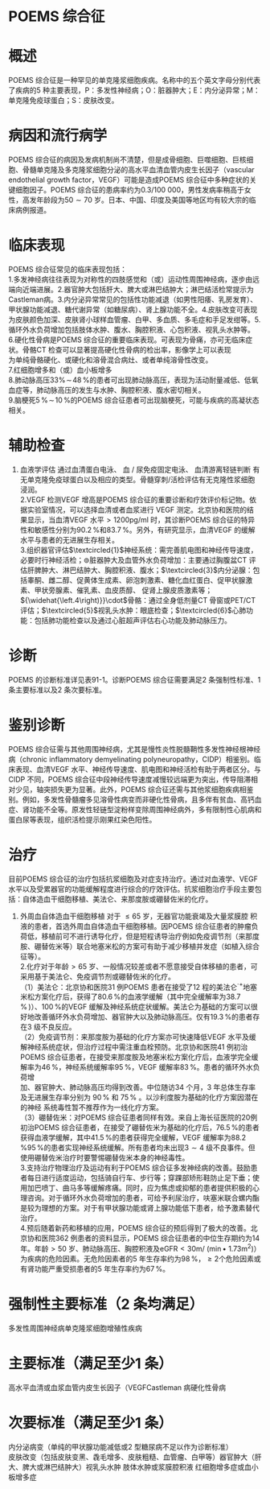 # POEMS 综合征  
# 概述  
POEMS 综合征是一种罕见的单克隆浆细胞疾病。名称中的五个英文字母分别代表了疾病的5 种主要表现，P：多发性神经病；O：脏器肿大；E：内分泌异常；M：单克隆免疫球蛋白；S：皮肤改变。  
# 病因和流行病学  
POEMS 综合征的病因及发病机制尚不清楚，但是成骨细胞、巨噬细胞、巨核细胞、骨髓单克隆及多克隆浆细胞分泌的高水平血清血管内皮生长因子（vascular endothelial growth factor，VEGF）可能是造成POEMS 综合征中多种症状的关键细胞因子。POEMS 综合征的患病率约为0.3/100 000，男性发病率稍高于女性，高发年龄段为$50{\sim}70$ 岁。日本、中国、印度及美国等地区均有较大宗的临床病例报道。  
# 临床表现  
POEMS 综合征常见的临床表现包括：  
1.多发神经病往往表现为对称性的四肢感觉和（或）运动性周围神经病，逐步由远端向近端进展。2.器官肿大包括肝大、脾大或淋巴结肿大；淋巴结活检常提示为Castleman病。3.内分泌异常常见的包括性功能减退（如男性阳痿、乳房发育）、甲状腺功能减退、糖代谢异常（如糖尿病）、肾上腺功能不全。4.皮肤改变可表现为皮肤颜色加深、皮肤肾小球样血管瘤、白甲、多血质、多毛症和手足发绀等。5.循环外水负荷增加包括肢体水肿、腹水、胸腔积液、心包积液、视乳头水肿等。  
6.硬化性骨病是POEMS 综合征的重要临床表现。可表现为骨痛，亦可无临床症状。骨骼CT 检查可以显著提高硬化性骨病的检出率，影像学上可以表现  
为单纯骨骼硬化、或硬化和溶骨混合病灶、或者单纯溶骨性改变。  
7.红细胞增多和（或）血小板增多  
8.肺动脉高压$33\%\!\sim\!48\,\%$的患者可出现肺动脉高压，表现为活动耐量减低、低氧血症等，肺动脉高压的发生与水肿、胸腔积液、腹水密切相关。  
9.脑梗死$5\,\%\!\sim\!10\,\%$的POEMS 综合征患者可出现脑梗死，可能与疾病的高凝状态相关。  
# 辅助检查  
1. 血液学评估 通过血清蛋白电泳、 血 / 尿免疫固定电泳、 血清游离轻链判断 有无单克隆免疫球蛋白以及相应的类型。骨髓穿刺/活检评估有无克隆性浆细胞浸润。  
2.VEGF 检测VEGF 增高是POEMS 综合征的重要诊断和疗效评价标记物。依据实验室情况，可以选择血清或者血浆进行 VEGF  测定。北京协和医院的结 果显示，当血清VEGF 水平${>}1200\mathrm{pg/ml}$ 时，其诊断POEMS 综合征的特异性和敏感性分别为$90.2\,\%$和$83.7\,\%$。另外，有研究显示，血清VEGF 的缓解水平与患者的无进展生存相关。  
3.组织器官评估$\textcircled{1}$神经系统：需完善肌电图和神经传导速度，必要时行神经活检；$\circledcirc$脏器肿大及血管外水负荷增加：主要通过胸腹盆CT 评估肝脾肿大、淋巴结肿大、胸腔积液、腹水；$\textcircled{3}$内分泌腺：包括睾酮、雌二醇、促黄体生成素、卵泡刺激素、糖化血红蛋白、促甲状腺激素、甲状旁腺素、催乳素、血皮质醇、 促肾上腺皮质激素等；${\widehat{\left.4\right)}}\cdot$骨骼：通过全身低剂量CT 骨窗或PET/CT 评估；$\textcircled{5}$视乳头水肿：眼底检查；$\textcircled{6}$心肺功能：包括肺功能检查以及通过心脏超声评估右心功能及肺动脉压力。  
# 诊断  
POEMS 的诊断标准详见表91-1。诊断POEMS 综合征需要满足2 条强制性标准、1 条主要标准以及2 条次要标准。  
# 鉴别诊断  
POEMS 综合征需与其他周围神经病，尤其是慢性炎性脱髓鞘性多发性神经根神经病（chronic inflammatory demyelinating polyneuropathy，CIDP）相鉴别。临床表现、血清VEGF 水平、神经传导速度、肌电图和神经活检有助于两者区分。与CIDP 不同，POEMS 综合征中段神经传导速度减慢较远端更为突出，传导阻滞相对少见，轴突损失更为显著。此外，POEMS 综合征还需与其他浆细胞疾病相鉴别。例如，多发性骨髓瘤多见溶骨性病变而非硬化性骨病，且多伴有贫血、高钙血症、肾功能不全等。原发性轻链型淀粉样变除周围神经病外，多有限制性心肌病和蛋白尿等表现，组织活检提示刚果红染色阳性。  
# 治疗  
目前POEMS 综合征的治疗包括抗浆细胞及对症支持治疗。通过对血液学、VEGF 水平以及受累器官的功能缓解程度进行综合的疗效评估。抗浆细胞治疗手段主要包括：自体造血干细胞移植、美法仑、来那度胺或硼替佐米的化疗。  
1. 外周血自体造血干细胞移植 对于 ${\leqslant}65$  岁，无器官功能衰竭及大量浆膜腔 积液的患者，首选外周血自体造血干细胞移植。因POEMS 综合征患者的肿瘤负荷低，移植前可不进行诱导化疗，但是短程诱导治疗例如免疫调节剂（来那度胺、硼替佐米等）联合地塞米松的方案可有助于减少移植并发症（如植入综合征等）。  
2.化疗对于年龄${>}65$ 岁、一般情况较差或者不愿意接受自体移植的患者，可采用基于美法仑、免疫调节剂或硼替佐米的化疗。  
（1）美法仑：北京协和医院31 例POEMS 患者在接受了12 程的美法仑$^{\cdot+}$地塞米松方案化疗后，获得了$80.6\,\%$的血液学缓解（其中完全缓解率为$38.7\,\%\,)$）、$100\,\%$的VEGF 缓解及神经系统症状缓解。美法仑为基础的方案可以很好地改善循环外水负荷增加、器官肿大以及肺动脉高压。仅有$19.3\,\%$的患者存在3 级不良反应。  
（2）免疫调节剂：来那度胺为基础的化疗方案亦可快速降低VEGF 水平及缓解神经系统症状，但治疗过程中需注重血栓预防。北京协和医院41 例初治POEMS 综合征患者，在接受来那度胺及地塞米松方案化疗后，血液学完全缓解率为$46\,\%$，神经系统缓解率$95\,\%$，VEGF 缓解率$83\,\%$。患者的循环外水负荷增  
加、器官肿大、肺动脉高压均得到改善。中位随访34 个月，3 年总体生存率及无进展生存率分别为 $90\,\%$ 和 $75\,\%$ 。以沙利度胺为基础的化疗方案因潜在的神经 系统毒性暂不推荐作为一线化疗方案。  
（3）硼替佐米：对POEMS 综合征患者同样有效。来自上海长征医院的20例初治POEMS 综合征患者，在接受了硼替佐米为基础的化疗后，$76.5\,\%$的患者获得血液学缓解，其中$41.5\,\%$的患者获得完全缓解，VEGF 缓解率为$88.2\,\%$$95\,\%$的患者实现神经系统缓解。所有患者均未出现$3{\sim}4$ 级不良事件。但使用硼替佐米治疗时要警惕硼替佐米本身的神经毒性。  
3.支持治疗物理治疗及运动有利于POEMS 综合征多发神经病的改善。鼓励患者每日进行适度运动，包括骑自行车、步行等；穿踝部矫形鞋防止足下垂；使用加巴喷丁、曲马多等缓解疼痛。同时，应为焦虑或抑郁的患者提供积极的心理咨询。对于循环外水负荷增加的患者，可给予利尿治疗，呋塞米联合螺内酯是较为理想的方案。对于有甲状腺功能或肾上腺功能低下患者，给予激素替代治疗。  
4.预后随着新药和移植的应用，POEMS 综合征的预后得到了极大的改善。北京协和医院362 例患者的资料显示，POEMS 综合征患者的中位生存期约为14年。年龄${>}50$ 岁、肺动脉高压、胸腔积液及$\mathrm{eGFR}{<}30\mathrm{m}/\ (\operatorname*{min}\bullet\ 1.73\mathrm{m}^{2})$）为疾病的危险因素。无危险因素者的5 年生存率约为$98\,\%$，${\geqslant}2$个危险因素或有肾功能严重受损患者的5 年生存率约为$67\,\%$。  
# 强制性主要标准（2 条均满足）  
多发性周围神经病单克隆浆细胞增殖性疾病  
# 主要标准（满足至少1 条）  
高水平血清或血浆血管内皮生长因子（VEGFCastleman 病硬化性骨病  
# 次要标准（满足至少1 条）  
内分泌病变（单纯的甲状腺功能减低或2 型糖尿病不足以作为诊断标准）  
皮肤改变（包括皮肤变黑、毳毛增多、皮肤粗糙、血管瘤、白甲等）器官肿大（肝大、脾大或淋巴结肿大）视乳头水肿 肢体水肿或浆膜腔积液 红细胞增多症或血小板增多症  
